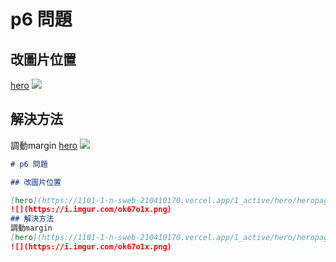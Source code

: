 # p6 問題

## 改圖片位置

[hero](https://1101-1-n-sweb-210410170.vercel.app/1_active/hero/heropage.html)
![](https://i.imgur.com/ok67o1x.png)
## 解決方法
調動margin
[hero](https://1101-1-n-sweb-210410170.vercel.app/1_active/hero/heropage.html)
![](https://i.imgur.com/ok67o1x.png)

```markdown
# p6 問題

## 改圖片位置

[hero](https://1101-1-n-sweb-210410170.vercel.app/1_active/hero/heropage.html)
![](https://i.imgur.com/ok67o1x.png)
## 解決方法
調動margin
[hero](https://1101-1-n-sweb-210410170.vercel.app/1_active/hero/heropage.html)
![](https://i.imgur.com/ok67o1x.png)


```